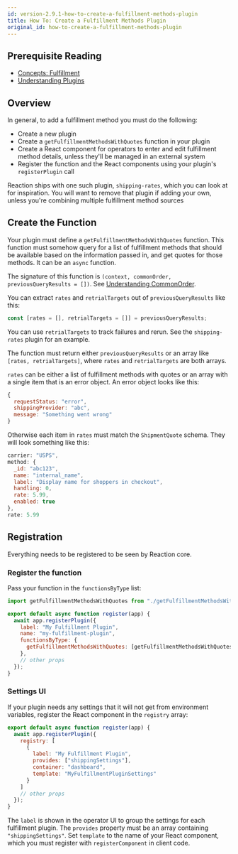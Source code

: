 ```yaml
---
id: version-2.9.1-how-to-create-a-fulfillment-methods-plugin
title: How To: Create a Fulfillment Methods Plugin
original_id: how-to-create-a-fulfillment-methods-plugin
---
```


## Prerequisite Reading
- [Concepts: Fulfillment](./concepts-fulfillment.md)
- [Understanding Plugins](./core-plugins-intro.md)

## Overview
In general, to add a fulfillment method you must do the following:
- Create a new plugin
- Create a `getFulfillmentMethodsWithQuotes` function in your plugin
- Create a React component for operators to enter and edit fulfillment method details, unless they'll be managed in an external system
- Register the function and the React components using your plugin's `registerPlugin` call

Reaction ships with one such plugin, `shipping-rates`, which you can look at for inspiration. You will want to remove that plugin if adding your own, unless you're combining multiple fulfillment method sources

## Create the Function

Your plugin must define a `getFulfillmentMethodsWithQuotes` function. This function must somehow query for a list of fulfillment methods that should be available based on the information passed in, and get quotes for those methods. It can be an `async` function.

The signature of this function is `(context, commonOrder, previousQueryResults = [])`. See [Understanding CommonOrder](./devs-understanding-commonorder.md).

You can extract `rates` and `retrialTargets` out of `previousQueryResults` like this:

```js
const [rates = [], retrialTargets = []] = previousQueryResults;
```

You can use `retrialTargets` to track failures and rerun. See the `shipping-rates` plugin for an example.

The function must return either `previousQueryResults` or an array like `[rates, retrialTargets]`, where `rates` and `retrialTargets` are both arrays.

`rates` can be either a list of fulfillment methods with quotes or an array with a single item that is an error object. An error object looks like this:

```js
{
  requestStatus: "error",
  shippingProvider: "abc",
  message: "Something went wrong"
}
```

Otherwise each item in `rates` must match the `ShipmentQuote` schema. They will look something like this:

```js
carrier: "USPS",
method: {
  _id: "abc123",
  name: "internal_name",
  label: "Display name for shoppers in checkout",
  handling: 0,
  rate: 5.99,
  enabled: true
},
rate: 5.99
```

## Registration

Everything needs to be registered to be seen by Reaction core.

### Register the function

Pass your function in the `functionsByType` list:

```js
import getFulfillmentMethodsWithQuotes from "./getFulfillmentMethodsWithQuotes";

export default async function register(app) {
  await app.registerPlugin({
    label: "My Fulfillment Plugin",
    name: "my-fulfillment-plugin",
    functionsByType: {
      getFulfillmentMethodsWithQuotes: [getFulfillmentMethodsWithQuotes]
    },
    // other props
  });
}
```

### Settings UI

If your plugin needs any settings that it will not get from environment variables, register the React component in the `registry` array:

```js
export default async function register(app) {
  await app.registerPlugin({
    registry: [
      {
        label: "My Fulfillment Plugin",
        provides: ["shippingSettings"],
        container: "dashboard",
        template: "MyFulfillmentPluginSettings"
      }
    ]
    // other props
  });
}
```

The `label` is shown in the operator UI to group the settings for each fulfillment plugin. The `provides` property must be an array containing `"shippingSettings"`. Set `template` to the name of your React component, which you must register with `registerComponent` in client code.

